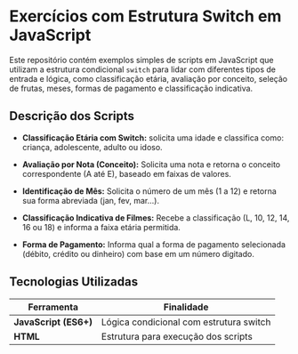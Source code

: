 # Exercícios com Estrutura Switch em JavaScript

Este repositório contém exemplos simples de scripts em JavaScript que utilizam a estrutura condicional `switch` para lidar com diferentes tipos de entrada e lógica, como classificação etária, avaliação por conceito, seleção de frutas, meses, formas de pagamento e classificação indicativa.

## Descrição dos Scripts

* **Classificação Etária com Switch:**
  solicita uma idade e classifica como: criança, adolescente, adulto ou idoso.

* **Avaliação por Nota (Conceito):**
  Solicita uma nota e retorna o conceito correspondente (A até E), baseado em faixas de valores.

* **Identificação de Mês:**
  Solicita o número de um mês (1 a 12) e retorna sua forma abreviada (jan, fev, mar...).

* **Classificação Indicativa de Filmes:**
  Recebe a classificação (L, 10, 12, 14, 16 ou 18) e informa a faixa etária permitida.

* **Forma de Pagamento:**
  Informa qual a forma de pagamento selecionada (débito, crédito ou dinheiro) com base em um número digitado.

## Tecnologias Utilizadas

| Ferramenta            | Finalidade                              |
| --------------------- | --------------------------------------- |
| **JavaScript (ES6+)** | Lógica condicional com estrutura switch |
| **HTML**              | Estrutura para execução dos scripts     |
